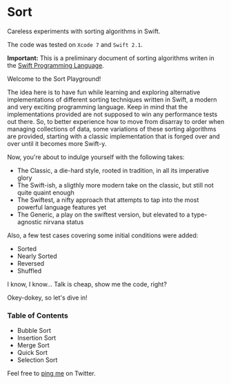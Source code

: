 # Sort
Careless experiments with sorting algorithms in Swift.

The code was tested on `Xcode 7` and `Swift 2.1`.

**Important:**
This is a preliminary document of sorting algorithms writen in the [Swift Programming Language](https://developer.apple.com/swift/).

Welcome to the Sort Playground!

The idea here is to have fun while learning and exploring alternative implementations of different sorting techniques written in Swift, a modern and very exciting programming language. Keep in mind that the implementations provided are not supposed to win any performance tests out there. So, to better experience how to move from disarray to order when managing collections of data, some variations of these sorting algorithms are provided, starting with a classic implementation that is forged over and over until it becomes more Swift-y.

Now, you're about to indulge yourself with the following takes:

- The Classic, a die-hard style, rooted in tradition, in all its imperative glory
- The Swift-ish, a sligthly more modern take on the classic, but still not quite quaint enough
- The Swiftest, a nifty approach that attempts to tap into the most powerful language features yet
- The Generic, a play on the swiftest version, but elevated to a type-agnostic nirvana status

Also, a few test cases covering some initial conditions were added:

- Sorted
- Nearly Sorted
- Reversed
- Shuffled

I know, I know... Talk is cheap, show me the code, right?

Okey-dokey, so let's dive in!

### Table of Contents

- Bubble Sort
- Insertion Sort
- Merge Sort
- Quick Sort
- Selection Sort

Feel free to [ping me](https://twitter.com/_adrfer) on Twitter.